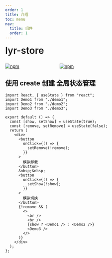 ```yaml
---
order: 1
title: 介绍
toc: menu
nav:
  title: 组件
  order: 1
---
```


<div style="display:flex;align-items:center;margin-bottom:24px">
  <span style="font-size:30px;font-weight:600;display:inline-block;">lyr-store</span>
</div>
<p style="display:flex;justify-content:space-between;width:220px">
  <a href="https://npmmirror.com/package/lyr-store">
    <img alt="npm" src="http://center.yunliang.cloud/npm/version?package=lyr-store">
  </a>
  <a href="https://npmmirror.com/package/lyr-store">
    <img alt="npm" src="http://center.yunliang.cloud/npm/downloads?package=lyr-store">
  </a>
</p>

## 使用 create 创建 全局状态管理

```tsx
import React, { useState } from "react";
import Demo1 from "./demo1";
import Demo2 from "./demo2";
import Demo3 from "./demo3";

export default () => {
  const [show, setShow] = useState(true);
  const [remove, setRemove] = useState(false);
  return (
    <div>
      <button
        onClick={() => {
          setRemove(!remove);
        }}
      >
        模拟卸载
      </button>
      &nbsp;&nbsp;
      <button
        onClick={() => {
          setShow(!show);
        }}
      >
        模拟切换
      </button>
      {!remove && (
        <>
          <br />
          <br />
          {show ? <Demo1 /> : <Demo2 />}
          <Demo3 />
        </>
      )}
    </div>
  );
};
```